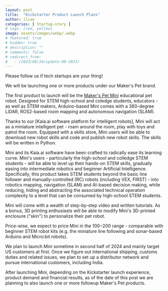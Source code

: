```yaml
---
layout: post
title:  "Kickstarter Product Launch Plans"
author: iliao
categories: [ Startup-story ]
# tags: [red, yellow]
image: assets/images/webp/.webp
# featured: true
# hidden: true
# description: ""
# comments: false
# redirect_from:
#   - /2023/08/24/update-08-2023/
---
```

Please follow us if tech startups are your thing!

We will be launching one or more products under our Maker's Pet brand.

The first product to launch will be the [Maker's Pet Mini](https://makerspet.com/blog/kickstarter-launch-mini/) educational pet robot. Designed for STEM high-school and coledge students, educators - as well as STEM makers, Arduino-based Mini comes with a 360-degree LiDAR, ROS2-based room mapping and autonomous navigation (SLAM).

Thanks to our [Kaia.ai software platform for intelligent robots], Mini will act as a miniature intelligent pet - roam around the room, play with toys and patrol the room. Equipped with a skills store, Mini users will be able to download new robot skills and code and publish new robot skills. The skills will be written in Python.

Mini and its Kaia.ai software have been crafted to radically ease its learning curve. Mini's users - particularly the high-school and colledge STEM students - will be able to level up their hands-on STEM skills, gradually easing into intermediate robotics and beginner Artificial Intelligence. Specifically, this product takes STEM students beyond the basic line follower and manually-controlled (RC) robots (including VEX, FIRST) - into robotics mapping, navigation (SLAM) and AI-based decision making, while reducing, hiding and abstracting the associated technical operation complexity to a level that can be consumed by high-school STEM students.

Mini will come with a wealth of step-by-step video and written tutorials. As a bonus, 3D printing enthusiasts will be able to modify Mini's 3D-printed enclosure ("skin") to personalize their pet robot.

Price-wise, we expect to price Mini in the $100-$200 range - comparable with beginner STEM robot kits (e.g. the miniature line following and sonar-based Arduino and Micro:bit robots).

We plan to launch Mini sometime in second half of 2024 and mainly target US customers at first. Once we figure out international shipping, customs duties and related issues, we plan to set up a distributor network and pursue international customers, including India.

After launching Mini, depending on the Kickstarter launch experience, product demand and financial results, as of the date of this post we are planning to also launch one or more followup Maker's Pet products.
